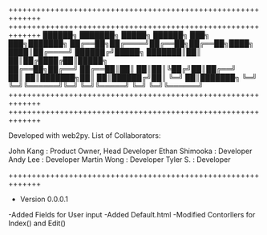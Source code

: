 +++++++++++++++++++++++++++++++++++++++++++++++++++++++++++++
+++++++++++++++++++++++++++++++++++++++++++++++++++++++++++++
██████╗ ███████╗ █████╗ ██████╗ ███╗   ███╗███████╗
██╔══██╗██╔════╝██╔══██╗██╔══██╗████╗ ████║██╔════╝
██████╔╝█████╗  ███████║██║  ██║██╔████╔██║█████╗  
██╔══██╗██╔══╝  ██╔══██║██║  ██║██║╚██╔╝██║██╔══╝  
██║  ██║███████╗██║  ██║██████╔╝██║ ╚═╝ ██║███████╗
╚═╝  ╚═╝╚══════╝╚═╝  ╚═╝╚═════╝ ╚═╝     ╚═╝╚══════╝
+++++++++++++++++++++++++++++++++++++++++++++++++++++++++++++
+++++++++++++++++++++++++++++++++++++++++++++++++++++++++++++

Developed with web2py.
List of Collaborators:

John Kang      : Product Owner, Head Developer
Ethan Shimooka : Developer
Andy Lee       : Developer
Martin Wong    : Developer
Tyler S.       : Developer

+++++++++++++++++++++++++++++++++++++++++++++++++++++++++++++
- Version 0.0.0.1

-Added Fields for User input
-Added Default.html
-Modified Contorllers for Index() and Edit()

 
